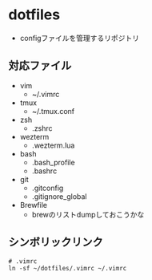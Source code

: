 # dotfiles
- configファイルを管理するリポジトリ


## 対応ファイル
- vim
    - ~/.vimrc
- tmux 
    - ~/.tmux.conf
- zsh
    - .zshrc
- wezterm
    - .wezterm.lua
- bash
    - .bash_profile
    - .bashrc 
- git 
    - .gitconfig
    - .gitignore_global
- Brewfile
    - brewのリストdumpしておこうかな
## シンボリックリンク
```
# .vimrc
ln -sf ~/dotfiles/.vimrc ~/.vimrc
```
